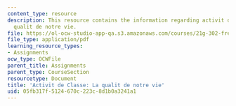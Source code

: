 ```yaml
---
content_type: resource
description: This resource contains the information regarding activit de classe lLa
  qualit de notre vie.
file: https://ol-ocw-studio-app-qa.s3.amazonaws.com/courses/21g-302-french-ii-fall-2004/05fb317f5124670c223c8d1b0a3241a1_MIT21G_302_F04_Classe_Z3.pdf
file_type: application/pdf
learning_resource_types:
- Assignments
ocw_type: OCWFile
parent_title: Assignments
parent_type: CourseSection
resourcetype: Document
title: 'Activit de Classe: La qualit de notre vie'
uid: 05fb317f-5124-670c-223c-8d1b0a3241a1
---
```

